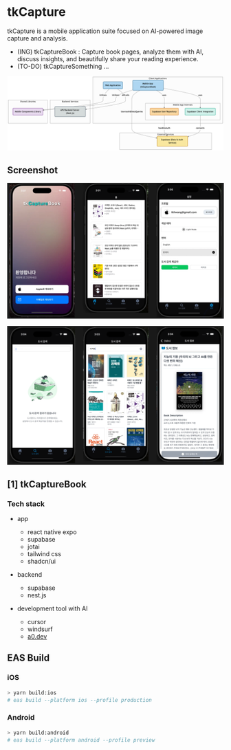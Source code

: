 # tkCapture

tkCapture is a mobile application suite focused on AI-powered image capture and analysis.

- (ING) tkCaptureBook : Capture book pages, analyze them with AI, discuss insights, and beautifully share your reading experience.
- (TO-DO) tkCaptureSomething ...

![img](./docs/figs/GitDiagram-Diagram.png)

## Screenshot

![img](./docs/figs/ui-screen-shot-1.png)

![img](./docs/figs/ui-screen-shot-2.png)

## [1] tkCaptureBook

### Tech stack

- app

  - react native expo
  - supabase
  - jotai
  - tailwind css
  - shadcn/ui

- backend

  - supabase
  - nest.js

- development tool with AI

  - cursor
  - windsurf
  - [a0.dev](https://a0.dev/)

## EAS Build

### iOS

```bash
> yarn build:ios
# eas build --platform ios --profile production
```

### Android

```bash
> yarn build:android
# eas build --platform android --profile preview
```
